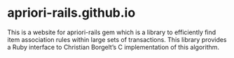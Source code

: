 apriori-rails.github.io
=======================

This is a website for apriori-rails gem which is a library to efficiently find item association rules within large sets of transactions. This library provides a Ruby interface to Christian Borgelt’s C implementation of this algorithm.
